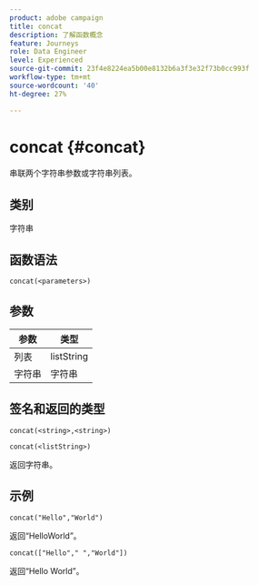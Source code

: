 ```yaml
---
product: adobe campaign
title: concat
description: 了解函数概念
feature: Journeys
role: Data Engineer
level: Experienced
source-git-commit: 23f4e8224ea5b00e8132b6a3f3e32f73b0cc993f
workflow-type: tm+mt
source-wordcount: '40'
ht-degree: 27%

---
```


# concat {#concat}

串联两个字符串参数或字符串列表。

## 类别

字符串

## 函数语法

`concat(<parameters>)`

## 参数

| 参数 | 类型 |
|-----------|------------------|
| 列表 | listString |
| 字符串 | 字符串 |

## 签名和返回的类型

`concat(<string>,<string>)`

`concat(<listString>)`

返回字符串。

## 示例

`concat("Hello","World")`

返回“HelloWorld”。

`concat(["Hello"," ","World"])`

返回“Hello World”。
